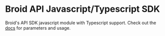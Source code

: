 # Broid API Javascript/Typescript SDK

Broid's API SDK javascript module with Typescript support. Check out the [docs](./docs/classes/_index_.broidapisdk.md)
for parameters and usage.
